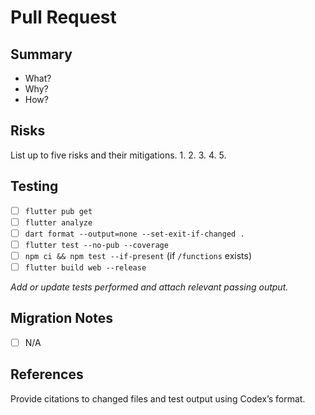 # Pull Request

<!-- Provide a Conventional Commit style title, e.g., `feat: add feature`. -->

## Summary
- What?
- Why?
- How?

## Risks
List up to five risks and their mitigations.
1.
2.
3.
4.
5.

## Testing
- [ ] `flutter pub get`
- [ ] `flutter analyze`
- [ ] `dart format --output=none --set-exit-if-changed .`
- [ ] `flutter test --no-pub --coverage`
- [ ] `npm ci && npm test --if-present` (if `/functions` exists)
- [ ] `flutter build web --release`

_Add or update tests performed and attach relevant passing output._

## Migration Notes
- [ ] N/A

## References
Provide citations to changed files and test output using Codex’s format.
